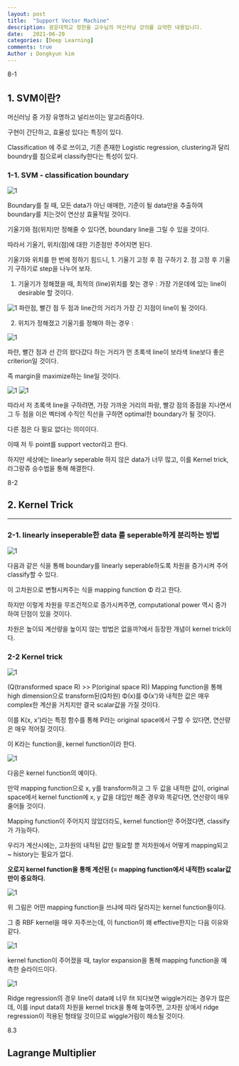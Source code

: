 ```yaml
---
layout: post
title:  "Support Vector Machine" 
description: 광운대학교 정한울 교수님의 머신러닝 강의를 요약한 내용입니다.
date:   2021-06-20
categories: [Deep Learning]
comments: true
Author : Dongkyun kim
---
```


8-1
## 1. SVM이란?

머신러닝 중 가장 유명하고 널리쓰이는 알고리즘이다.

구현이 간단하고, 효율성 있다는 특징이 있다.

Classification 에 주로 쓰이고, 기존 존재한 Logistic regression, clustering과 달리 boundry를 침으로써 classify한다는 특성이 있다.

### 1-1. SVM - classification boundary

![1](/assets/img/Deep_learning/210620/1.PNG)

Boundary를 칠 때, 모든 data가 아닌 애매한, 기준이 될 data만을 추출하여 boundary를 치는것이 연산상 효율적일 것이다.

기울기와 점(위치)만 정해줄 수 있다면, boundary line을 그릴 수 있을 것이다. 

따라서 기울기, 위치(점)에 대한 기준점만 주어지면 된다.

기울기와 위치를 한 번에 정하기 힘드니, 1. 기울기 고정 후 점 구하기 2. 점 고정 후 기울기 구하기로 step을 나누어 보자.

1. 기울기가 정해졌을 때, 최적의 (line)위치를 찾는 경우 : 가장 가운데에 있는 line이 desirable 할 것이다.

![1](/assets/img/Deep_learning/210620/2.PNG)
파란점, 빨간 점 두 점과 line간의 거리가 가장 긴 지점이 line이 될 것이다.

 

2. 위치가 정해졌고 기울기를 정해야 하는 경우 : 

![1](/assets/img/Deep_learning/210620/3.PNG)

파란, 빨간 점과 선 간의 왔다갔다 하는 거리가 먼 초록색 line이 보라색 line보다 좋은 criterion일 것이다.

즉 margin을 maximize하는 line일 것이다.

 
![1](/assets/img/Deep_learning/210620/4.PNG)
![1](/assets/img/Deep_learning/210620/5.PNG)


따라서 저 초록색 line을 구하려면, 가장 가까운 거리의 파랑, 빨강 점의 중점을 지나면서 그 두 점을 이은 벡터에 수직인 직선을 구하면 optimal한 boundary가 될 것이다. 

다른 점은 다 필요 없다는 의미이다.

이때 저 두 point를 support vector라고 한다.

하지만 세상에는 linearly seperable 하지 않은 data가 너무 많고, 이를 Kernel trick, 라그랑쥬 승수법을 통해 해결한다.

8-2
## 2. Kernel Trick
---

### 2-1.  linearly inseperable한 data 를 seperable하게 분리하는 방법 

![1](/assets/img/Deep_learning/210620/7.PNG)

다음과 같은 식을 통해 boundary를 linearly seperable하도록 차원을 증가시켜 주어 classify할 수 있다.

이 고차원으로 변형시켜주는 식을 mapping function Φ 라고 한다.

하지만 이렇게 차원을 무조건적으로 증가시켜주면, computational power 역시 증가하여 단점이 있을 것이다.

차원은 높이되 계산량을 높이지 않는 방법은 없을까?에서 등장한 개념이 kernel trick이다.

### 2-2 Kernel trick

![1](/assets/img/Deep_learning/210620/8.PNG)


(Q(transformed space R) >> P(original space R))
Mapping function을 통해 high dimension으로 transform된(Q차원) Φ(x)를 Φ(x')와 내적한 값은 매우 complex한 계산을 거치지만 결국 scalar값을 가질 것이다.

이를 K(x, x')라는 특정 함수를 통해 P라는 original space에서 구할 수 있다면, 연산량은 매우 적어질 것이다.

이 K라는 function을, kernel function이라 한다.

![1](/assets/img/Deep_learning/210620/9.PNG)

다음은 kernel function의 예이다.

만약 mapping function으로 x, y를 transform하고 그 두 값을 내적한 값이, original space에서 kernel function에 x, y 값을 대입만 해준 경우와 똑같다면, 연산량이 매우 줄어들 것이다.  

Mapping function이 주어지지 않았더라도, kernel function만 주어졌다면, classify가  가능하다.

우리가 계산시에는, 고차원의 내적된 값만 필요할 뿐 저차원에서 어떻게 mapping되고 ~ history는 필요가 없다.

**오로지 kernel function을 통해 계산된 (= mapping function에서 내적한) scalar값만이 중요하다.**

![1](/assets/img/Deep_learning/210620/10.PNG)

위 그림은 어떤 mapping function을 쓰냐에 따라 달라지는 kernel function들이다.

그 중 RBF kernel을 매우 자주쓰는데, 이 function이 왜 effective한지는 다음 이유와 같다.

![1](/assets/img/Deep_learning/210620/11.PNG)

kernel function이 주어졌을 때, taylor expansion을 통해 mapping function을 예측한 슬라이드이다. 

![1](/assets/img/Deep_learning/210620/12.PNG)

Ridge regression의 경우 line이 data에 너무 fit 되다보면 wiggle거리는 경우가 많은데, 이를 input data의 차원을 kernel trick을 통해 높여주면, 고차원 상에서 ridge regression이 적용된 형태일 것이므로  wiggle거림이 해소될 것이다. 

8.3
## Lagrange Multiplier
